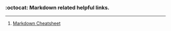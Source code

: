 ### :octocat: Markdown related helpful links.
***

1. [Markdown Cheatsheet](https://github.com/adam-p/markdown-here/wiki/Markdown-Cheatsheet)